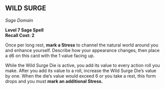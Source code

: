 ## WILD SURGE  
_Sage Domain_

**Level 7 Sage Spell**  
**Recall Cost: 2**  

Once per long rest, **mark a Stress** to channel the natural world around you and enhance yourself. Describe how your appearance changes, then place a d6 on this card with the 1 value facing up.  

While the Wild Surge Die is active, you add its value to every action roll you make. After you add its value to a roll, increase the Wild Surge Die’s value by one. When the die’s value would exceed 6 or you take a rest, this form drops and you must **mark an additional Stress.**

